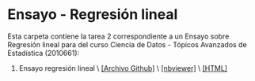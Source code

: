 # Ensayo - Regresión lineal

Esta carpeta contiene la tarea 2  correspondiente a un Ensayo sobre Regresión lineal para del curso Ciencia de Datos - Tópicos Avanzados de Estadística (2010661):

1. Ensayo regresión lineal \ [[Archivo Github]](https://github.com/dicrojasch/homeworks_data_science/blob/master/2.regresion_lineal/regresion_lineal.ipynb) \ [[nbviewer]](https://nbviewer.jupyter.org/github/dicrojasch/homeworks_data_science/blob/master/2.regresion_lineal/regresion_lineal.ipynb) \ [[HTML]](https://htmlpreview.github.io/?https://github.com/dicrojasch/homeworks_data_science/blob/master/2.regresion_lineal/regresion_lineal.html)

